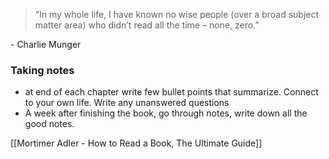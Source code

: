 > “In my whole life, I have known no wise people (over a broad subject matter area) who didn’t read all the time – none, zero.”

\- Charlie Munger

### Taking notes
- at end of each chapter write few bullet points that summarize. Connect to your own life. Write any unanswered questions 
- A week after finishing the book, go through notes, write down all the good notes.


[[Mortimer Adler - How to Read a Book, The Ultimate Guide]]